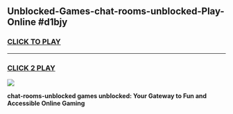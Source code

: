 
## Unblocked-Games-chat-rooms-unblocked-Play-Online #d1bjy
<h3>
<a href="https://news.freeplayer.one?title=chat-rooms-unblocked&ref=3">CLICK TO PLAY</a></h3>
<hr>

<h3>
<a href="https://news.freeplayer.one?title=chat-rooms-unblocked&ref=3">CLICK 2 PLAY</a>
  
</h3>

<a href="https://news.freeplayer.one?title=chat-rooms-unblocked&ref=3"><img src="https://clearcache.store/games.png"></a>


**chat-rooms-unblocked games unblocked: Your Gateway to Fun and Accessible Online Gaming**
